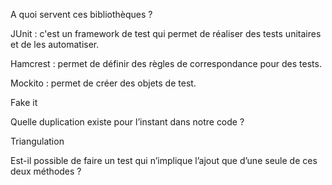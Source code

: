 A quoi servent ces bibliothèques ?

JUnit : c'est un framework de test qui permet de réaliser des tests unitaires et de les automatiser.

Hamcrest : permet de définir des règles de correspondance pour des tests. 

Mockito : permet de créer des objets de test.



Fake it

Quelle duplication existe pour l’instant dans notre code ?



Triangulation

Est-il possible de faire un test qui n’implique l’ajout que d’une seule de ces deux méthodes ?

